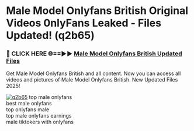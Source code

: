 # Male Model Onlyfans British Original Videos 0nlyFans Leaked - Files Updated! (q2b65)

<h3>🔴 CLICK HERE 🌐==►► <a href="https://tinyurl.com/ms9xzufz" rel="nofollow">Male Model Onlyfans British Updated Files</a></h3>

Get Male Model Onlyfans British and all content. Now you can access all videos and pictures of Male Model Onlyfans British. New Updated Files 2025!

[![q2b65](https://i.imgur.com/ppqm5kG.gif)](https://tinyurl.com/ms9xzufz)
top male onlyfans<br>
best male onlyfans<br>
top onlyfans male<br>
top male onlyfans earnings<br>
male tiktokers with onlyfans